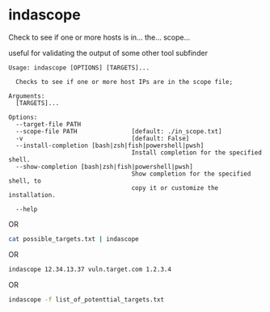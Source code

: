 # indascope
Check to see if one or more hosts is in... the... scope... 

useful for validating the output of some other tool subfinder

```
Usage: indascope [OPTIONS] [TARGETS]...

  Checks to see if one or more host IPs are in the scope file;

Arguments:
  [TARGETS]...

Options:
  --target-file PATH
  --scope-file PATH               [default: ./in_scope.txt]
  -v                              [default: False]
  --install-completion [bash|zsh|fish|powershell|pwsh]
                                  Install completion for the specified shell.
  --show-completion [bash|zsh|fish|powershell|pwsh]
                                  Show completion for the specified shell, to
                                  copy it or customize the installation.

  --help   
```
OR

```bash
cat possible_targets.txt | indascope 
```

OR

```bash
indascope 12.34.13.37 vuln.target.com 1.2.3.4
```

OR

```bash
indascope -f list_of_potenttial_targets.txt
```
